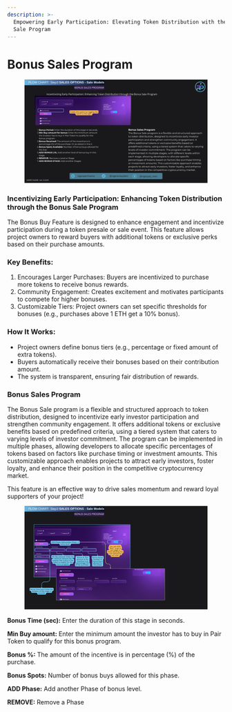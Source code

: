 ```yaml
---
description: >-
  Empowering Early Participation: Elevating Token Distribution with the Bonus
  Sale Program
---
```


# Bonus Sales Program

<figure><img src="../../../.gitbook/assets/Bonus Buy.png" alt=""><figcaption></figcaption></figure>

### Incentivizing Early Participation: Enhancing Token Distribution through the Bonus Sale Program

The Bonus Buy Feature is designed to enhance engagement and incentivize participation during a token presale or sale event. This feature allows project owners to reward buyers with additional tokens or exclusive perks based on their purchase amounts.

### Key Benefits:

1. Encourages Larger Purchases: Buyers are incentivized to purchase more tokens to receive bonus rewards.
2. Community Engagement: Creates excitement and motivates participants to compete for higher bonuses.
3. Customizable Tiers: Project owners can set specific thresholds for bonuses (e.g., purchases above 1 ETH get a 10% bonus).

### How It Works:

* Project owners define bonus tiers (e.g., percentage or fixed amount of extra tokens).
* Buyers automatically receive their bonuses based on their contribution amount.
* The system is transparent, ensuring fair distribution of rewards.

### Bonus Sales Program

The Bonus Sale program is a flexible and structured approach to token distribution, designed to incentivize early investor participation and strengthen community engagement. It offers additional tokens or exclusive benefits based on predefined criteria, using a tiered system that caters to varying levels of investor commitment. The program can be implemented in multiple phases, allowing developers to allocate specific percentages of tokens based on factors like purchase timing or investment amounts. This customizable approach enables projects to attract early investors, foster loyalty, and enhance their position in the competitive cryptocurrency market.

&#x20;This feature is an effective way to drive sales momentum and reward loyal supporters of your project!

<figure><img src="../../../.gitbook/assets/15 (2).png" alt=""><figcaption></figcaption></figure>

**Bonus Time (sec):** Enter the duration of this stage in seconds.

**Min Buy amount:** Enter the minimum amount the investor has to buy in Pair Token to qualify for this bonus program.

**Bonus %:** The amount of the incentive is in percentage (%) of the purchase.

**Bonus Spots:** Number of bonus buys allowed for this phase.

**ADD Phase:** Add another Phase of bonus level.

**REMOVE:** Remove a Phase
